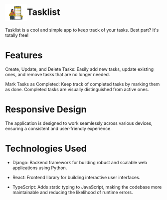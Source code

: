 # <img src="frontend/public/logo.png" alt="My App Logo" width="70" height="55" style="vertical-align:middle;">Tasklist


Tasklist is a cool and simple app to keep track of your tasks. Best part? It's totally free!

# Features

Create, Update, and Delete Tasks: Easily add new tasks, update existing ones, and remove tasks that are no longer needed.

Mark Tasks as Completed: Keep track of completed tasks by marking them as done. Completed tasks are visually distinguished from active ones.

# Responsive Design

The application is designed to work seamlessly across various devices, ensuring a consistent and user-friendly experience.

# Technologies Used

- Django: Backend framework for building robust and scalable web applications using Python.

- React: Frontend library for building interactive user interfaces.

- TypeScript: Adds static typing to JavaScript, making the codebase more maintainable and reducing the likelihood of runtime errors.

